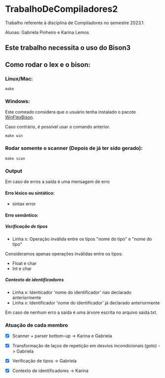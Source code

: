 # TrabalhoDeCompiladores2
Trabalho referente à disciplina de Compiladores no semestre 2023.1. 

Alunas: Gabriela Pinheiro e Karina Lemos 

## **Este trabalho necessita o uso do Bison3** 

## Como rodar o lex e o bison:
 ### Linux/Mac:
    make
### Windows:    
Este comeado considera que o usuário tenha instalado o pacote [WinFlexBison](https://community.chocolatey.org/packages/winflexbison3).

Caso contrário, é possível usar o comando anterior.

    make win

### Rodar somente o scanner (Depois de já ter sido gerado):
    make scan

### Output 
Em caso de erros a saída é uma mensagem de erro
  #### Erro léxico ou sintático:
  - sintax error

  #### Erro semântico:
  ##### Verificação de tipos
  - Linha x: Operação inválida entre os tipos "nome do tipo" e "nome do tipo"
  
  Consideramos apenas operações inválidas entre os tipos:
  - Float e char
  - Int e char
  ##### Contexto de identificadores
  - Linha x: Identicador 'nome do identificador' nao declarado anteriormente 
  - Linha x: Identificador 'nome do identificador' já declarado anteriormente

Em caso de nenhum erro a saída é uma árvore escrita no arquivo saida.txt.

### Atuação de cada membro
- [x] Scanner + parser bottom-up -> Karina e Gabriela

- [x] Transformação de laços de repetição em desvios incondicionais (goto) -> Gabriela

- [x] Verificação de tipos -> Gabriela

- [x] Contexto de identificadores -> Karina
